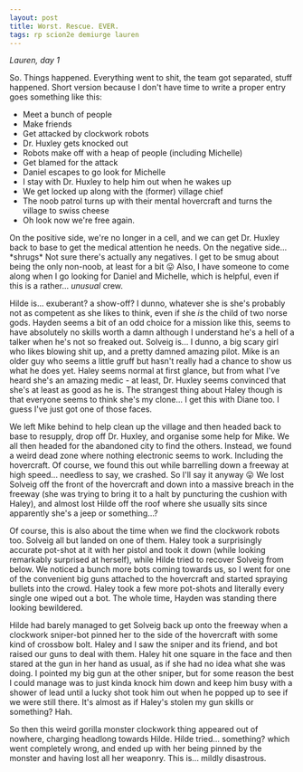 ```yaml
---
layout: post
title: Worst. Rescue. EVER.
tags: rp scion2e demiurge lauren
---
```

*Lauren, day 1*

So. Things happened. Everything went to shit, the team got separated, stuff happened. Short version because I don't have time to write a proper entry goes something like this:

* Meet a bunch of people
* Make friends
* Get attacked by clockwork robots
* Dr. Huxley gets knocked out
* Robots make off with a heap of people (including Michelle)
* Get blamed for the attack
* Daniel escapes to go look for Michelle
* I stay with Dr. Huxley to help him out when he wakes up
* We get locked up along with the (former) village chief
* The noob patrol turns up with their mental hovercraft and turns the village to swiss cheese
* Oh look now we're free again.

On the positive side, we're no longer in a cell, and we can get Dr. Huxley back to base to get the medical attention he needs. On the negative side... \*shrugs\* Not sure there's actually any negatives. I get to be smug about being the only non-noob, at least for a bit 😛 Also, I have someone to come along when I go looking for Daniel and Michelle, which is helpful, even if this is a rather... *unusual* crew.

Hilde is... exuberant? a show-off? I dunno, whatever she is she's probably not as competent as she likes to think, even if she *is* the child of two norse gods. Hayden seems a bit of an odd choice for a mission like this, seems to have absolutely no skills worth a damn although I understand he's a hell of a talker when he's not so freaked out. Solveig is... I dunno, a big scary girl who likes blowing shit up, and a pretty damned amazing pilot. Mike is an older guy who seems a little gruff but hasn't really had a chance to show us what he does yet. Haley seems normal at first glance, but from what I've heard she's an amazing medic - at least, Dr. Huxley seems convinced that she's at least as good as he is. The strangest thing about Haley though is that everyone seems to think she's my clone... I get this with Diane too. I guess I've just got one of those faces.

We left Mike behind to help clean up the village and then headed back to base to resupply, drop off Dr. Huxley, and organise some help for Mike. We all then headed for the abandoned city to find the others. Instead, we found a weird dead zone where nothing electronic seems to work. Including the hovercraft. Of course, we found this out while barrelling down a freeway at high speed... needless to say, we crashed. So I'll say it anyway 😛 We lost Solveig off the front of the hovercraft and down into a massive breach in the freeway (she was trying to bring it to a halt by puncturing the cushion with Haley), and almost lost Hilde off the roof where she usually sits since apparently she's a jeep or something...?

Of course, this is also about the time when we find the clockwork robots too. Solveig all but landed on one of them. Haley took a surprisingly accurate pot-shot at it with her pistol and took it down (while looking remarkably surprised at herself), while Hilde tried to recover Solveig from below. We noticed a bunch more bots coming towards us, so I went for one of the convenient big guns attached to the hovercraft and started spraying bullets into the crowd. Haley took a few more pot-shots and literally every single one wiped out a bot. The whole time, Hayden was standing there looking bewildered.

Hilde had barely managed to get Solveig back up onto the freeway when a clockwork sniper-bot pinned her to the side of the hovercraft with some kind of crossbow bolt. Haley and I saw the sniper and its friend, and bot raised our guns to deal with them. Haley hit one square in the face and then stared at the gun in her hand as usual, as if she had no idea what she was doing. I pointed my big gun at the other sniper, but for some reason the best I could manage was to just kinda knock him down and keep him busy with a shower of lead until a lucky shot took him out when he popped up to see if we were still there. It's almost as if Haley's stolen my gun skills or something? Hah.

So then this weird gorilla monster clockwork thing appeared out of nowhere, charging headlong towards Hilde. Hilde tried... something? which went completely wrong, and ended up with her being pinned by the monster and having lost all her weaponry. This is... mildly disastrous.